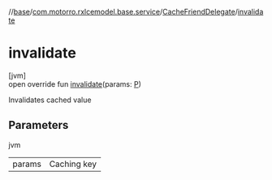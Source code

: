 //[base](../../../index.md)/[com.motorro.rxlcemodel.base.service](../index.md)/[CacheFriendDelegate](index.md)/[invalidate](invalidate.md)

# invalidate

[jvm]\
open override fun [invalidate](invalidate.md)(params: [P](index.md))

Invalidates cached value

## Parameters

jvm

| | |
|---|---|
| params | Caching key |
